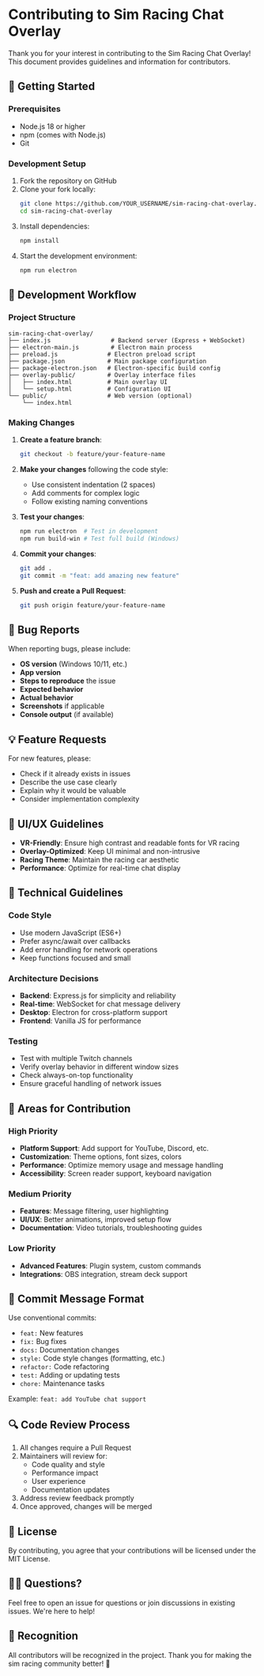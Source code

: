 # Contributing to Sim Racing Chat Overlay

Thank you for your interest in contributing to the Sim Racing Chat Overlay! This document provides guidelines and information for contributors.

## 🚀 Getting Started

### Prerequisites
- Node.js 18 or higher
- npm (comes with Node.js)
- Git

### Development Setup
1. Fork the repository on GitHub
2. Clone your fork locally:
   ```bash
   git clone https://github.com/YOUR_USERNAME/sim-racing-chat-overlay.git
   cd sim-racing-chat-overlay
   ```
3. Install dependencies:
   ```bash
   npm install
   ```
4. Start the development environment:
   ```bash
   npm run electron
   ```

## 🔄 Development Workflow

### Project Structure
```
sim-racing-chat-overlay/
├── index.js                 # Backend server (Express + WebSocket)
├── electron-main.js         # Electron main process
├── preload.js              # Electron preload script
├── package.json            # Main package configuration
├── package-electron.json   # Electron-specific build config
├── overlay-public/         # Overlay interface files
│   ├── index.html          # Main overlay UI
│   └── setup.html          # Configuration UI
└── public/                 # Web version (optional)
    └── index.html
```

### Making Changes

1. **Create a feature branch**:
   ```bash
   git checkout -b feature/your-feature-name
   ```

2. **Make your changes** following the code style:
   - Use consistent indentation (2 spaces)
   - Add comments for complex logic
   - Follow existing naming conventions

3. **Test your changes**:
   ```bash
   npm run electron  # Test in development
   npm run build-win # Test full build (Windows)
   ```

4. **Commit your changes**:
   ```bash
   git add .
   git commit -m "feat: add amazing new feature"
   ```

5. **Push and create a Pull Request**:
   ```bash
   git push origin feature/your-feature-name
   ```

## 🐛 Bug Reports

When reporting bugs, please include:
- **OS version** (Windows 10/11, etc.)
- **App version** 
- **Steps to reproduce** the issue
- **Expected behavior**
- **Actual behavior**
- **Screenshots** if applicable
- **Console output** (if available)

## 💡 Feature Requests

For new features, please:
- Check if it already exists in issues
- Describe the use case clearly
- Explain why it would be valuable
- Consider implementation complexity

## 🎨 UI/UX Guidelines

- **VR-Friendly**: Ensure high contrast and readable fonts for VR racing
- **Overlay-Optimized**: Keep UI minimal and non-intrusive
- **Racing Theme**: Maintain the racing car aesthetic
- **Performance**: Optimize for real-time chat display

## 🔧 Technical Guidelines

### Code Style
- Use modern JavaScript (ES6+)
- Prefer async/await over callbacks
- Add error handling for network operations
- Keep functions focused and small

### Architecture Decisions
- **Backend**: Express.js for simplicity and reliability
- **Real-time**: WebSocket for chat message delivery
- **Desktop**: Electron for cross-platform support
- **Frontend**: Vanilla JS for performance

### Testing
- Test with multiple Twitch channels
- Verify overlay behavior in different window sizes
- Check always-on-top functionality
- Ensure graceful handling of network issues

## 🎯 Areas for Contribution

### High Priority
- **Platform Support**: Add support for YouTube, Discord, etc.
- **Customization**: Theme options, font sizes, colors
- **Performance**: Optimize memory usage and message handling
- **Accessibility**: Screen reader support, keyboard navigation

### Medium Priority
- **Features**: Message filtering, user highlighting
- **UI/UX**: Better animations, improved setup flow
- **Documentation**: Video tutorials, troubleshooting guides

### Low Priority
- **Advanced Features**: Plugin system, custom commands
- **Integrations**: OBS integration, stream deck support

## 📝 Commit Message Format

Use conventional commits:
- `feat:` New features
- `fix:` Bug fixes
- `docs:` Documentation changes
- `style:` Code style changes (formatting, etc.)
- `refactor:` Code refactoring
- `test:` Adding or updating tests
- `chore:` Maintenance tasks

Example: `feat: add YouTube chat support`

## 🔍 Code Review Process

1. All changes require a Pull Request
2. Maintainers will review for:
   - Code quality and style
   - Performance impact
   - User experience
   - Documentation updates
3. Address review feedback promptly
4. Once approved, changes will be merged

## 📄 License

By contributing, you agree that your contributions will be licensed under the MIT License.

## 🙋‍♀️ Questions?

Feel free to open an issue for questions or join discussions in existing issues. We're here to help!

## 🙏 Recognition

All contributors will be recognized in the project. Thank you for making the sim racing community better! 🏁
